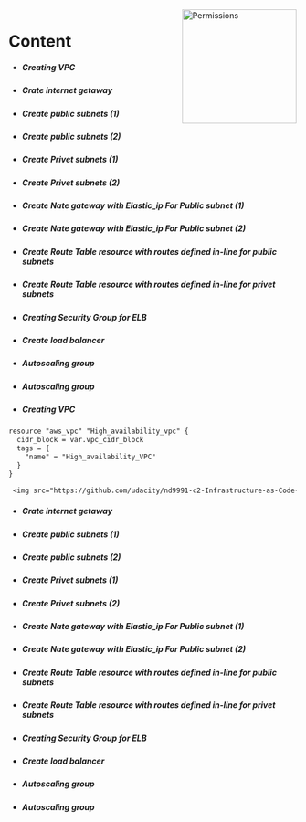 
 <img src="https://github.com/udacity/nd9991-c2-Infrastructure-as-Code-v1/blob/master/supporting_material/AWSWebApp.jpeg" alt="Permissions" width="200" align="right" />

# Content 
- ##### Creating   VPC 
- ##### Crate internet getaway
- ##### Create public  subnets (1)
- ##### Create public  subnets (2)
- ##### Create Privet  subnets (1)
- ##### Create Privet  subnets (2)
- ##### Create Nate gateway with Elastic_ip For Public subnet (1)
- ##### Create Nate gateway with Elastic_ip For Public subnet (2)
- ##### Create Route Table resource with routes defined in-line for public subnets
- ##### Create Route Table resource with routes defined in-line for privet subnets
- ##### Creating Security Group for ELB
- #####  Create load balancer 
- #####  Autoscaling group 
- #####  Autoscaling group 




- ##### Creating   VPC 
```diff 
resource "aws_vpc" "High_availability_vpc" {
  cidr_block = var.vpc_cidr_block
  tags = {
    "name" = "High_availability_VPC"
  }
}

 <img src="https://github.com/udacity/nd9991-c2-Infrastructure-as-Code-v1/blob/master/supporting_material/AWSWebApp.jpeg" alt="Permissions" width="200" align="right" />
```
- ##### Crate internet getaway
- ##### Create public  subnets (1)
- ##### Create public  subnets (2)
- ##### Create Privet  subnets (1)
- ##### Create Privet  subnets (2)
- ##### Create Nate gateway with Elastic_ip For Public subnet (1)
- ##### Create Nate gateway with Elastic_ip For Public subnet (2)
- ##### Create Route Table resource with routes defined in-line for public subnets
- ##### Create Route Table resource with routes defined in-line for privet subnets
- ##### Creating Security Group for ELB
- #####  Create load balancer 
- #####  Autoscaling group 
- #####  Autoscaling group 